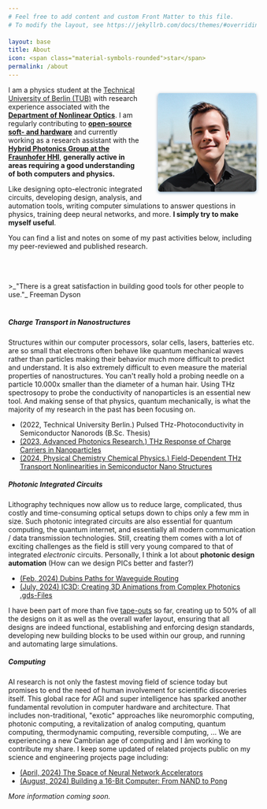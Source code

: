 ```yaml
---
# Feel free to add content and custom Front Matter to this file.
# To modify the layout, see https://jekyllrb.com/docs/themes/#overriding-theme-defaults

layout: base
title: About
icon: <span class="material-symbols-rounded">star</span>
permalink: /about
---
```


<!-- Add APPLUASE BUTTON
https://lazyren.github.io/devlog/add-applause-button-for-jekyll-post.html
-->

<!--Add a TOC for posts using:
https://afeld.github.io/bootstrap-toc/#layout
https://idratherbewriting.com/documentation-theme-jekyll/mydoc_sidebar_navigation.html
https://loopback.io/doc/en/contrib/code-contrib-lb2-lb3.html
-->

<!--Add sidenotes in the margins using:
https://acdlite.github.io/jquery.sidenotes/
https://edwardtufte.github.io/tufte-css/#
https://forum.getkirby.com/t/sidenotes-marginnotes-in-kirby/18778/2

Example:
https://gwern.net/spaced-repetition
-->

<!--**Gain of recources is the fundamental enabler of societal progress and stability.** Peace between groups and countries, democratic political structures, higher education, nourishing food, clean water, energy, ... We must avoid cultural zero-sum games or face the collapse of these societies.

**Popular and social media are, per definition, noise.** 

---

**Technology enables fundamental progress. Awe inspires altruism. And so we must realize research and engineering ideas that solve the challenging problems of our time while creating hope for a better future.**

**There is a vast gap between the limits imposed onto us by physical law and what we have engineered our world to be. I believe the most moral act is to push applied research and engineering efforts to bridge this gap.**


**Actively studying:**
+ Advanced semiconductor technology physics and manufacturing.
+ Integrated photonics.
+ Electric engineering fundamentals with a focus on analog computing.  -->

<!--
My work at the Fraunhofer HHI.
+ Creating designs and layouts for photonic integrated circuits using Python, NAZCA, KLayout, and our custom library of building blocks and scripts.
+ Developing new building blocks and modules from the start to finish.
+ Verifying and optimizing arrayed waveguide gratings (AWGs) using Epipprop and Fimmwave, automating the simulation and analysis process, and creating an easy to use software on a dedicated computer to make it easy for anyone to use and maximize our efficiency within the group.
+ Assembling, checking, and organizing final wafer masks for the tapeout within the group, making sure all the designs would indeed work and be manufactured as intended. 
+ Setting and documenting standards for pretty much all practices including the building block library, Epipprop simulation automation

Work-inspired side projects:
+ Unprompted, I solved the direct routing problem that kept causing errors, delays, and poorly optimized waveguide layouts by implementing and integrating Dubins paths which is the mathematically proven shortest path between two vectors with a given minimum bending radius. This made me known within the entire group overnight.
+ Again unprompted, I also developed, implemented, and integrated a global auto-routing algorithm which is optimized to minimize waveguide losses, crosstalk, save hours if not days of work as well as enable the design of complex heterogenic PIC structures with >1000 components which was utterly unthinkable before. -->

<!-- MACHINE LEANRNING | HARDWARE ARCHITECTURE | NEUROMORPHIC COMPUTING | NANOTECHNOLOGY | NANOPHOTONIC -->

<style>
    img[alt=Profile] {
        float: right; 
        width: 200px; 
        border-radius: 5px;
        margin-top: 15px; 
        margin-left: 30px; 
        margin-bottom: 15px; 
        box-shadow: 0px 2px 6px #14518386;
    }

    @media only screen and (max-width: 600px) {
        img[alt=Profile] {
            margin-left: 30px;
            width: 50%;
            border-radius:5px;
            margin-bottom: 10px;
            margin-top: 25px;
        }
    }
</style>
![Profile](/images/Quentin_Fotoshoot_AI_Jan_2024.png)

<!--I am the founder of [Simia Engineering]() where we create various electronic products and build the hardware manufacturing infrastructure to enable the rise of artificial general/super intelligence. -->

I am a physics student at the [Technical University of Berlin (TUB)](https://www.tu.berlin/en/) with research experience associated with the **[Department of Nonlinear Optics](https://www.tu.berlin/en/nlo)**. I am regularly contributing to **[open-source soft- and hardware](https://github.com/QuentinWach)** and currently working as a research assistant with the **[Hybrid Photonics Group at the Fraunhofer HHI](https://www.hhi.fraunhofer.de/en/index.html)**, **generally active in areas requiring a good understanding of both computers and physics.**

Like designing opto-electronic integrated circuits, developing design, analysis, and automation tools, writing computer simulations to answer questions in physics, training deep neural networks, and more. **I simply try to make myself useful**. 

You can find a list and notes on some of my past activities below, including my peer-reviewed and published research. 


<!--technologies like analog computing hardware to empower artificial intelligence and neuromorphic computing both in form of electronics as well as photonics.-->


<!--I am trained as an applied/engineering physicist with a B.Sc. from the [Technical University of Berlin (TUB)](https://www.tu.berlin/en/) and later dropped out of the M.Sc. program for applied physics to start bridging the gab between theory and application. I have previous research experience associated with TUBs [Department of Nonlinear Optics](https://www.tu.berlin/en/nlo) and worked as a research assistant with the [Hybrid Photonics Group at the Fraunhofer HHI](https://www.hhi.fraunhofer.de/en/index.html). -->

<!-- currently working on quantum mechanical descriptions of **_charge-carrier transport in nanostructures_**, research relevant to develop the next generation of solar cells, 6G internet, and various other technologies, while also creating **_integrated photonic circuits_** (schematics, layout, simulations, and testing), this time applying my knowledge to build 6G signal transcievers, enable quantum internet and computing applications, as well as accelerate artificial intelligence (AI) in the hybrid photonics group at [Fraunhofer HHI](https://www.hhi.fraunhofer.de/en/index.html) as a research assistant. -->

<!-- You can find a list and notes on some of my past activities below, including my research. I have a long existing passion for **_artificial intelligence / neuroscience_** and am really excited about technologies like [analog computing hardware to empower artificial intelligence](https://www.youtube.com/watch?v=GVsUOuSjvcg) and [neuromorphic computing](https://www.youtube.com/watch?v=Qow8pIvExH4) both in form of electronics as well as photonics. -->


<!--
Some people I loved/love working with and am very thankful to are
<div class="tag_list"> 
    <a href="https://www.semanticscholar.org/author/Michael-T.-Quick/32261685"><div class="tag">Dr. Michael T. Quick</div></a>
    <a href="https://scholar.google.de/citations?user=MXFRsewAAAAJ&hl=de&oi=sra"><div class="tag">Dr. Alexander W. Achtstein</div></a>
    <div class="tag">Dr. Sabrine Ayari</div>
    <div class="tag">Prof. Dr. Nina Ownischikov</div>
    <div class="tag">M.Sc. Martin Kresse</div>
</div>
-->
<div style="height: 50px;">
</div>
>_"There is a great satisfaction in building good tools for other people to use."_ Freeman Dyson
<div style="height: 20px;">
</div>

<!--The differences between the bright future of humanity and the dark realities of our present are so large that I see it as categorically imperative to advance research and engineering solving humanities greatest challenges." (Me. I said that. Right here. I tend to be dramatic but that's what I believe.) -->

##### Charge Transport in Nanostructures
<!--
<style>
    img[alt=Nano] {float: right; width: 200px; border-radius: 10%; margin-left: 10px; box-shadow: 0px 0px 0px #14518386;}
</style>
![Nano](/images/NS_Title_Graphic_Square_3.png) -->
<!--All of engineering is based on material science and its limitations and many of the most advanced modern technologies are nanotechnologies. That includes computers, solar cells, batteries, sensors, lasers, and so on. It is relevant to understand the material properties of the nanoscopic structures they utilize. -->


Structures within our computer processors, solar cells, lasers, batteries etc. are so small that electrons often behave like quantum mechanical waves rather than particles making their behavior much more difficult to predict and understand. It is also extremely difficult to even measure the material properties of nanostructures. You can't really hold a probing needle on a particle 10.000x smaller than the diameter of a human hair. Using THz spectrosopy to probe the conductivity of nanoparticles is an essential new tool. And making sense of that physics, quantum mechanically, is what the majority of my research in the past has been focusing on. 

+ (2022, Technical University Berlin.) Pulsed THz-Photoconductivity in Semiconductor Nanorods (B.Sc. Thesis)
+ [(2023, Advanced Photonics Research.) THz Response of Charge Carriers in Nanoparticles](https://onlinelibrary.wiley.com/doi/10.1002/adpr.202200243)
+ [(2024, Physical Chemistry Chemical Physics.) Field-Dependent THz Transport Nonlinearities in Semiconductor Nano Structures](https://doi.org/10.1039/D4CP00952E)

##### Photonic Integrated Circuits
Lithography techniques now allow us to reduce large, complicated, thus costly and time-consuming optical setups down to chips only a few mm in size. Such photonic integrated circuits are also essential for quantum computing, the quantum internet, and essentially all modern communication / data transmission technologies. Still, creating them comes with a lot of exciting challenges as the field is still very young compared to that of integrated _electronic_ circuits. Personally, I think a lot about **photonic design automation** (How can we design PICs better and faster?)

* [(Feb, 2024) Dubins Paths for Waveguide Routing](https://quentinwach.com/science-engineering/2024/02/15/dubins-paths-for-waveguide-routing.html)
* [(July, 2024) IC3D: Creating 3D Animations from Complex Photonics .gds-Files](https://github.com/QuentinWach/IC3D)

I have been part of more than five [tape-outs](https://en.wikipedia.org/wiki/Tape-out) so far, creating up to 50% of all the designs on it as well as the overall wafer layout, ensuring that all designs are indeed functional, establishing and enforcing design standards, developing new building blocks to be used within our group, and running and automating large simulations.

##### Computing
AI research is not only the fastest moving field of science today but promises to end the need of human involvement for scientific discoveries itself. This global race for AGI and super intelligence has sparked another fundamental revolution in computer hardware and architecture. That includes non-traditional, "exotic" approaches like neuromorphic computing, photonic computing, a revitalization of analog computing, quantum computing, thermodynamic computing, reversible computing, ... We are experiencing a new Cambrian age of computing and I âm working to contribute my share. I keep some updated of related projects public on my science and engineering projects page including:

* [(April, 2024) The Space of Neural Network Accelerators](random/2024/04/10/AI-chip-market.html)
* [(August, 2024) Building a 16-Bit Computer: From NAND to Pong](https://quentinwach.com/computer-engineering/0_Overview.html)

_More information coming soon._

<!--
1180 people follow me on Twitter: [images and names of all the verified followers]
45 people starred my software on GitHub: [images of people on GitHub]
4 articles cite my 2 research papers on Google Scholar.
--->

<!--**Quantum computing**, **photonic computing**, **thermodynamic computing**, **biological computing**, or plain and simple **analog computing**... I love exploring old and new computer architectures and think of using strange new physics to do so.


While I find **photonic computing** (How can we build faster and more energy efficient computers using photons instead of electrons?) incredibly promising and exciting, I currently prefer to explore -->

<!--### Artificial Intelligence
Among others, PICs enable new computing technologies. That brought ...

**Hardware for AI**...
-->
<!-- 
### Simulations & Programmatic Visualizations
I like to model, simulate, and visualize complex and chaotic physical systems both for work as well as a hobby. For some time, I regularly shared simple animations online that have been viewed hundreds of thousands of times on Twitter and Reddit.

Due to popular demand, I also created (from scratch) a [website to teach students how to create scientific figures and animations with Python for free](https://quentinwach.com/Animating-Science):

<style>
    img[alt=ScienceAnim] {float: center; width: 100%; border-radius: 15px; margin-top:10px;}
</style>
<a href="https://quentinwach.com/Animating-Science">
![ScienceAnim](/images/science animations/top_pic_2.png)
</a>
-->

<!-- ######################################################## -->
<!--This lead to minor collaborations with the popular Python library for scientific graphs [Matplotlib]() and the YouTube Channel Veritasium with ... followers ... -->

<!--
<style>
    img[alt=ScienceAnim] {float: center; width: 100%; border-radius: 15px; margin: 10px;}
</style>
![ScienceAnim](/images/science animations/top_pic_second.png)

<div class="tag_list" style="text-align: center;">
    <img src="/images/science animations/conway.gif" alt="ScienceAnim" style="width: 30%; ">
    <img src="/images/science animations/gold.gif" alt="ScienceAnim" style="width: 30%;">
    <img src="/images/science animations/happy3.gif" alt="ScienceAnim" style="width: 30%; ">
    <img src="/images/science animations/movieComp.gif" alt="ScienceAnim" style="width: 30%;">
</div>
-->

<!--
**Art & Music.**
I was born into the world of art and quickly made a career out of it from a young age (selling drawings, commission paintings, and performing as a pianist, producing music for indie movies, videos, and games). Yet, since I wanted or rather needed to make myself truly useful, I left that career trajectory at the age of 18, left my home city, and went into science and engineering. Still, once or twice a year, I may still sit down for an hour or two to draw, paint, sculpt, and play something on one of many musical instruments. What will always last, is the desire to create and my strong entrepreneurial spirit.

Read my short story about [why I switched from art to science.](https://quentinwach.com/biography,/story/2024/02/10/Who-am-I.html)

You can [see some more of my artwork here]().

<div style="text-align: flex; filter:grayscale(100%);">

<blockquote class="instagram-media" data-instgrm-permalink="https://www.instagram.com/p/CaDhH4esuzN/?utm_source=ig_embed&amp;utm_campaign=loading" data-instgrm-version="14" target="_blank"  style="align: flex;">Ein Beitrag geteilt von Quentin (@quentinwach)</a></p></div></blockquote> <script async src="//www.instagram.com/embed.js"></script>

<blockquote class="instagram-media" data-instgrm-permalink="https://www.instagram.com/p/CeendVqs-zr/?utm_source=ig_embed&amp;utm_campaign=loading" data-instgrm-version="14" target="_blank" style="align: flex;">Ein Beitrag geteilt von Quentin (@quentinwach)</a></p></div></blockquote> <script async src="//www.instagram.com/embed.js"></script>

</div>

My professional performances and tracks/compositions I created in the past are mostly lost/difficult to recover. Yet, some of my more spontaneously made music to amuse myself can still be found on the internet:
<div style="text-align: center; filter:grayscale(100%);">
    <iframe width="100%" height="166" scrolling="no" frameborder="no" allow="autoplay" src="https://w.soundcloud.com/player/?url=https%3A//api.soundcloud.com/tracks/216943258&color=%2312100e&auto_play=false&hide_related=false&show_comments=true&show_user=true&show_reposts=false&show_teaser=true"></iframe><div style="font-size: 10px; color: #cccccc;line-break: anywhere;word-break: normal;overflow: hidden;white-space: nowrap;text-overflow: ellipsis; font-family: Interstate,Lucida Grande,Lucida Sans Unicode,Lucida Sans,Garuda,Verdana,Tahoma,sans-serif;font-weight: 100;"><a href="https://soundcloud.com/quentin_quinten" title="Quentin" target="_blank" style="color: #cccccc; text-decoration: none;">Quentin</a> · <a href="https://soundcloud.com/quentin_quinten/the-saltwater-scourge-league-of-legends-tribute-justanidea" title="The Saltwater Scourge - #JustAnIdea" target="_blank" style="color: #cccccc; text-decoration: none;">The Saltwater Scourge</a></div>

    <iframe width="100%" height="166" src="https://www.youtube.com/embed/1OuQWoUuKaw?si=83mdV7XtsNq--Xf2" title="YouTube video player" frameborder="0" allow="accelerometer; autoplay; clipboard-write; encrypted-media; gyroscope; picture-in-picture; web-share" allowfullscreen></iframe>

    <iframe width="100%" height="166" scrolling="no" frameborder="no" allow="autoplay" src="https://w.soundcloud.com/player/?url=https%3A//api.soundcloud.com/tracks/228502504&color=%2312100e&auto_play=false&hide_related=false&show_comments=true&show_user=true&show_reposts=false&show_teaser=true"></iframe><div style="font-size: 10px; color: #cccccc;line-break: anywhere;word-break: normal;overflow: hidden;white-space: nowrap;text-overflow: ellipsis; font-family: Interstate,Lucida Grande,Lucida Sans Unicode,Lucida Sans,Garuda,Verdana,Tahoma,sans-serif;font-weight: 100;"><a href="https://soundcloud.com/quentin_quinten" title="Quentin" target="_blank" style="color: #cccccc; text-decoration: none;">Quentin</a> · <a href="https://soundcloud.com/quentin_quinten/kazoo-gitarren-orgel-swing-probe" title="Something Something" target="_blank" style="color: #cccccc; text-decoration: none;">Something Something</a></div>
</div>

-->

<!--
### Other Research Experience / Training
**[Helmholtz-Centre Berlin: Institute for Quantum Phenomena in New Materials (2024)](https://www.helmholtz-berlin.de/forschung/oe/qm/quantenphaenomene/index_en.html)**
+ Ultra-Low Temperature Thermometry and Vacuum Technology
+ Characterization of Superconductors

**[Fraunhofer Heinrich Hertz-Institute for Telecommunication (2023)](https://www.hhi.fraunhofer.de/)**
+ **Characterization of Mach-Zehnder Modulators**

**[TU Berlin Research Group for Opto-Electronics and Quantum Devices (2023-2024)](https://www.tu.berlin/agquantumdevices/ueber-uns)**
+ **Electron-Beam Lithography** 
+ **Preparation and Characterization with Transition-Metal Dichalcogenides**
+ **In-Situ Analysis During MOCVD
Growth of III/V Semiconductors**
+ **Scanning Electron Microscopy**
+ **Atomic Force Microscopy**

**Nonlinear Dynamics & Chaos with Prof. Dr. Zahkarova (2022)**


**Advanced Quantum Mechanics & Quantum Field Theory (2023)**

_More details coming as I just started populating this website._
-->